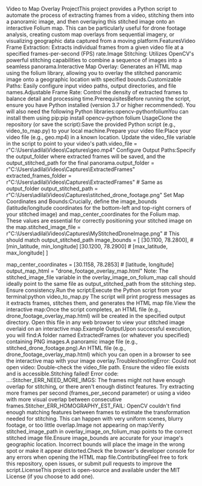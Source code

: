 Video to Map Overlay ProjectThis project provides a Python script to automate the process of extracting frames from a video, stitching them into a panoramic image, and then overlaying this stitched image onto an interactive Folium map. This can be particularly useful for drone footage analysis, creating custom map overlays from sequential imagery, or visualizing geographic data captured from a moving platform.FeaturesVideo Frame Extraction: Extracts individual frames from a given video file at a specified frames-per-second (FPS) rate.Image Stitching: Utilizes OpenCV's powerful stitching capabilities to combine a sequence of images into a seamless panorama.Interactive Map Overlay: Generates an HTML map using the folium library, allowing you to overlay the stitched panoramic image onto a geographic location with specified bounds.Customizable Paths: Easily configure input video paths, output directories, and file names.Adjustable Frame Rate: Control the density of extracted frames to balance detail and processing time.PrerequisitesBefore running the script, ensure you have Python installed (version 3.7 or higher recommended). You will also need the following Python libraries:opencv-pythonfoliumYou can install them using pip:pip install opencv-python folium
UsageClone the repository (or save the script):Save the provided Python script (e.g., video_to_map.py) to your local machine.Prepare your video file:Place your video file (e.g., geo.mp4) in a known location. Update the video_file variable in the script to point to your video's path.video_file = r"C:\Users\adila\Videos\Captures\geo.mp4"
Configure Output Paths:Specify the output_folder where extracted frames will be saved, and the output_stitched_path for the final panorama.output_folder = r"C:\Users\adila\Videos\Captures\ExtractedFrames"
extracted_frames_folder = r"C:\Users\adila\Videos\Captures\ExtractedFrames" # Same as output_folder
output_stitched_path = r"C:\Users\adila\Videos\Captures\stitched_drone_footage.png"
Set Map Coordinates and Bounds:Crucially, define the image_bounds (latitude/longitude coordinates for the bottom-left and top-right corners of your stitched image) and map_center_coordinates for the Folium map. These values are essential for correctly positioning your stitched image on the map.stitched_image_file = r"C:\Users\adila\Videos\Captures\MyStitchedDroneImage.png" # This should match output_stitched_path
image_bounds = [
    [30.1100, 78.2800], # [min_latitude, min_longitude]
    [30.1200, 78.2900]  # [max_latitude, max_longitude]
]

map_center_coordinates = [30.1158, 78.2853] # [latitude, longitude]
output_map_html = "drone_footage_overlay_map.html"
Note: The stitched_image_file variable in the overlay_image_on_folium_map call should ideally point to the same file as output_stitched_path from the stitching step. Ensure consistency.Run the script:Execute the Python script from your terminal:python video_to_map.py
The script will print progress messages as it extracts frames, stitches them, and generates the HTML map file.View the interactive map:Once the script completes, an HTML file (e.g., drone_footage_overlay_map.html) will be created in the specified output directory. Open this file in any web browser to view your stitched image overlaid on an interactive map.Example OutputUpon successful execution, you will find:A folder named ExtractedFrames (or whatever you specified) containing PNG images.A panoramic image file (e.g., stitched_drone_footage.png).An HTML file (e.g., drone_footage_overlay_map.html) which you can open in a browser to see the interactive map with your image overlay.TroubleshootingError: Could not open video: Double-check the video_file path. Ensure the video file exists and is accessible.Stitching failed! Error code: ...:Stitcher_ERR_NEED_MORE_IMGS: The frames might not have enough overlap for stitching, or there aren't enough distinct features. Try extracting more frames per second (frames_per_second parameter) or using a video with more visual overlap between consecutive frames.Stitcher_ERR_HOMOGRAPHY_EST_FAIL: OpenCV couldn't find enough matching features between frames to estimate the transformation needed for stitching. This can happen with very uniform scenes, blurry footage, or too little overlap.Image not appearing on map:Verify stitched_image_path in overlay_image_on_folium_map points to the correct stitched image file.Ensure image_bounds are accurate for your image's geographic location. Incorrect bounds will place the image in the wrong spot or make it appear distorted.Check the browser's developer console for any errors when opening the HTML map file.ContributingFeel free to fork this repository, open issues, or submit pull requests to improve the script.LicenseThis project is open-source and available under the MIT License (if you choose to add one).
